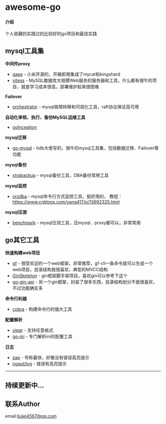 # awesome-go

#### 介绍
个人收藏的实践过的比较好的go项目和最佳实践

## mysql工具集

**中间件proxy**
- [gaea](https://github.com/XiaoMi/Gaea.git) - 小米开源的，开箱即用集成了mycat和kingshard
- [vitess](https://github.com/vitessio/vitess.git) - MySQL数据库大规模Web服务的服务器和工具，什么都有很牛的项目，就是学习成本很高，部署维护起来很困难

**Failover**
- [orchestrator](https://github.com/openark/orchestrator.git) - mysql故障转移和可视化工具，raft协议保证高可用

**自动化审核、执行、备份MySQL运维工具**
- [goInception](https://github.com/hanchuanchuan/goInception)

**mysql迁移**
- [go-mysql](https://github.com/go-mysql-org/go-mysql.git) - tidb大佬写的，很牛的mysql工具集，包括数据迁移、Failover等功能

**mysql备份**
- [xtrabackup](https://www.cnblogs.com/f-ck-need-u/p/9018716.html) - mysql备份工具，DBA备份常用工具

**mysql监控**
- [orzdba](https://github.com/cnlubo/orzdba) - mysql命令行方式监控工具，挺好用的。
教程：https://www.cnblogs.com/yang417/p/13692325.html


**mysql压测**
- [benchmark](https://github.com/google/benchmark.git) - mysql压测工具，压mysql、proxy都可以，非常常用

## go其它工具

**快速构建web项目**
- [gf](https://github.com/gogf/gf.git) - 很受欢迎的一个web框架，非常推荐，gf-cli一条命令就可以生成一个web项目，目录结构我很喜欢，典型的MVCC结构
- [GinSkeleton](https://github.com/qifengzhang007/GinSkeleton) - gin框架脚手架项目，喜欢gin可以参考下这个
- [go-gin-api](https://github.com/xinliangnote/go-gin-api) - 另一个gin框架，封装了很多东西，目录结构划分不是很喜欢，不过功能确实多

**命令行利器**
- [cobra](https://github.com/spf13/cobra.git) - 构建命令行的强大工具

**配置解析**
- [viper](https://github.com/spf13/viper.git) - 支持任意格式
- [go-ini](https://github.com/go-ini/ini.git) - 专门解析ini的配置工具

**日志**
- [zap](https://github.com/uber-go/zap.git) - 号称最快，好像没有错误高亮提示
- [ngaut/log](https://github.com/ngaut/log.git) - 错误有高亮提示


- - -

## 持续更新中...

## 联系Author
email:liulei4567@qq.com
